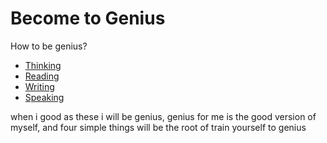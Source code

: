 # Become  to Genius

How to be genius?
- [Thinking](Thinking.md)
- [Reading](Reading.md)
- [Writing](Writing.md)
- [Speaking](Speaking.md)

when i good as these i will be genius, genius for me is the good version of myself, and four simple things will be the root of train yourself to genius